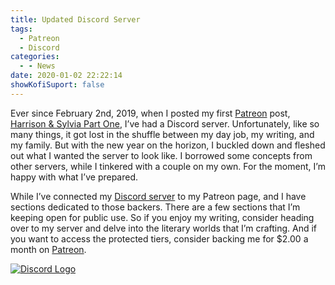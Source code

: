 ```yaml
---
title: Updated Discord Server
tags:
  - Patreon
  - Discord
categories:
  - - News
date: 2020-01-02 22:22:14
showKofiSuport: false
---
```


Ever since February 2nd, 2019, when I posted my first [Patreon](https://www.patreon.com/stevenpmeehan) post, [Harrison & Sylvia Part One](https://www.patreon.com/posts/24410744), I’ve had a Discord server. Unfortunately, like so many things, it got lost in the shuffle between my day job, my writing, and my family. But with the new year on the horizon, I buckled down and fleshed out what I wanted the server to look like. I borrowed some concepts from other servers, while I tinkered with a couple on my own. For the moment, I’m happy with what I’ve prepared.<!-- more -->

While I’ve connected my [Discord server](https://discord.gg/kP45fWV) to my Patreon page, and I have sections dedicated to those backers. There are a few sections that I’m keeping open for public use. So if you enjoy my writing, consider heading over to my server and delve into the literary worlds that I’m crafting. And if you want to access the protected tiers, consider backing me for $2.00 a month on [Patreon](https://www.patreon.com/stevenpmeehan).

<div class="center">

[![Discord Logo](./discord-logo.png "Discord Logo")](https://discord.gg/kP45fWV)

</div>